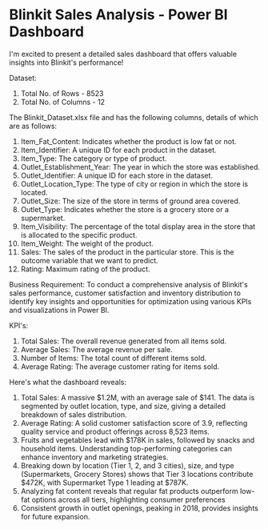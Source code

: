# Blinkit Sales Analysis - Power BI Dashboard
I'm excited to present a detailed sales dashboard that offers valuable insights into Blinkit's performance! 

Dataset:
1) Total No. of Rows - 8523
2) Total No. of Columns - 12

The Blinkit_Dataset.xlsx file and has the following columns, details of which are as follows:
1) Item_Fat_Content: Indicates whether the product is low fat or not.
2) Item_Identifier: A unique ID for each product in the dataset.
3) Item_Type: The category or type of product.
4) Outlet_Establishment_Year: The year in which the store was established.
5) Outlet_Identifier: A unique ID for each store in the dataset.
6) Outlet_Location_Type: The type of city or region in which the store is located.
7) Outlet_Size: The size of the store in terms of ground area covered.
8) Outlet_Type: Indicates whether the store is a grocery store or a supermarket.
9) Item_Visibility: The percentage of the total display area in the store that is allocated to the specific product.
10) Item_Weight: The weight of the product.
11) Sales: The sales of the product in the particular store. This is the outcome variable that we want to predict.
12) Rating: Maximum rating of the product.

Business Requirement:
To conduct a comprehensive analysis of Blinkit's sales performance, customer satisfaction and inventory distribution to identify key insights and opportunities for optimization using various KPIs and visualizations in Power BI.

KPI's:
1) Total Sales: The overall revenue generated from all items sold.
2) Average Sales: The average revenue per sale.
3) Number of Items: The total count of different items sold.
4) Average Rating: The average customer rating for items sold.

Here's what the dashboard reveals:
1) Total Sales: A massive $1.2M, with an average sale of $141. The data is segmented by outlet location, type, and size, giving a detailed breakdown of sales distribution.
2) Average Rating: A solid customer satisfaction score of 3.9, reflecting quality service and product offerings across 8,523 items.
3) Fruits and vegetables lead with $178K in sales, followed by snacks and household items. Understanding top-performing categories can enhance inventory and marketing strategies.
4) Breaking down by location (Tier 1, 2, and 3 cities), size, and type (Supermarkets, Grocery Stores) shows that Tier 3 locations contribute $472K, with Supermarket Type 1 leading at $787K.
5) Analyzing fat content reveals that regular fat products outperform low-fat options across all tiers, highlighting consumer preferences
6) Consistent growth in outlet openings, peaking in 2018, provides insights for future expansion.

